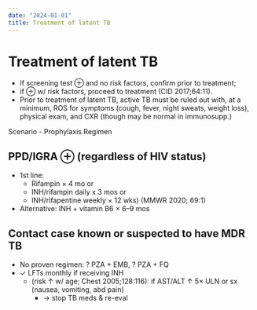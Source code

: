 ```yaml
---
date: "2024-01-01"
title: Treatment of latent TB
---
```



# Treatment of latent TB

- If screening test ⊕ and no risk factors, confirm prior to treatment;
- if ⊕ w/ risk factors, proceed to treatment (CID 2017;64:11).
- Prior to treatment of latent TB, active TB must be ruled out with, at a minimum, ROS for symptoms (cough, fever, night sweats, weight loss), physical exam, and CXR (though may be normal in immunosupp.)

Scenario - Prophylaxis Regimen

## PPD/IGRA ⊕ (regardless of HIV status)

- 1st line:
  - Rifampin × 4 mo or
  - INH/rifampin daily x 3 mos or
  - INH/rifapentine weekly × 12 wks) (MMWR 2020; 69:1)
- Alternative: INH + vitamin B6 × 6–9 mos

## Contact case known or suspected to have MDR TB

- No proven regimen: ? PZA + EMB, ? PZA + FQ
- ✓ LFTs monthly if receiving INH
  - (risk ↑ w/ age; Chest 2005;128:116): if AST/ALT ↑ 5× ULN or sx (nausea, vomiting, abd pain)
    - → stop TB meds & re-eval
